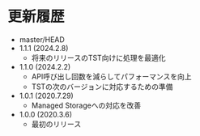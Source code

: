 # 更新履歴

 - master/HEAD
 - 1.1.1 (2024.2.8)
   * 将来のリリースのTST向けに処理を最適化
 - 1.1.0 (2024.2.2)
   * API呼び出し回数を減らしてパフォーマンスを向上
   * TSTの次のバージョンに対応するための準備
 - 1.0.1 (2020.7.29)
   * Managed Storageへの対応を改善
 - 1.0.0 (2020.3.6)
   * 最初のリリース

